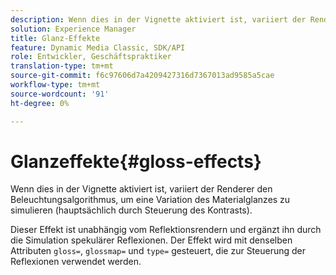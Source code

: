 ```yaml
---
description: Wenn dies in der Vignette aktiviert ist, variiert der Renderer den Beleuchtungsalgorithmus, um eine Variation des Materialglanzes zu simulieren (hauptsächlich durch Steuerung des Kontrasts).
solution: Experience Manager
title: Glanz-Effekte
feature: Dynamic Media Classic, SDK/API
role: Entwickler, Geschäftspraktiker
translation-type: tm+mt
source-git-commit: f6c97606d7a4209427316d7367013ad9585a5cae
workflow-type: tm+mt
source-wordcount: '91'
ht-degree: 0%

---
```



# Glanzeffekte{#gloss-effects}

Wenn dies in der Vignette aktiviert ist, variiert der Renderer den Beleuchtungsalgorithmus, um eine Variation des Materialglanzes zu simulieren (hauptsächlich durch Steuerung des Kontrasts).

Dieser Effekt ist unabhängig vom Reflektionsrendern und ergänzt ihn durch die Simulation spekulärer Reflexionen. Der Effekt wird mit denselben Attributen `gloss=`, `glossmap=` und `type=` gesteuert, die zur Steuerung der Reflexionen verwendet werden.
